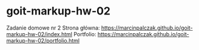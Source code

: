 # goit-markup-hw-02
Zadanie domowe nr 2
Strona główna: https://marcinpalczak.github.io/goit-markup-hw-02/index.html
Portfolio: https://marcinpalczak.github.io/goit-markup-hw-02/portfolio.html
